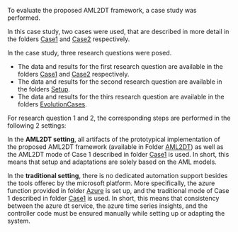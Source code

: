 To evaluate the proposed AML2DT framework, a case study was performed.

In this case study, two cases were used, that are described in more detail in the folders [Case1](./Case1) and [Case2](./Case2) respectively.

In the case study, three research questions were posed.
- The data and results for the first research question are available in the folders [Case1](./Case1) and [Case2](./Case2) respectively.
- The data and results for the second research question are available in the folders [Setup](./Setup).
- The data and results for the thirs research question are available in the folders [EvolutionCases](./EvolutionCases).

For research question 1 and 2, the corresponding steps are performed in the following 2 settings:

In the **AML2DT setting**, all artifacts of the prototypical implementation of the proposed AML2DT framework (available in Folder [AML2DT](/AML2DT)) as well as the AML2DT mode of Case 1 described in folder [Case1](./Case1) is used. In short, this means that setup and adaptations are solely based on the AML models.

In the **traditional setting**, there is no dedicated automation support besides the tools offerec by the microsoft platform. More specifically, the azure function provided in folder [Azure](/AML2DT/Azure) is set up, and the traditional mode of Case 1 described in folder [Case1](./Case1) is used. In short, this means that consistency between the azure dt service, the azure time series insights, and the controller code must be ensured manually while setting up or adapting the system.